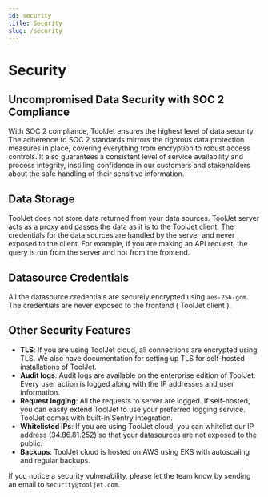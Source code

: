 ```yaml
---
id: security
title: Security
slug: /security
---
```


# Security

<div >

## Uncompromised Data Security with SOC 2 Compliance

With SOC 2 compliance, ToolJet ensures the highest level of data security. The adherence to SOC 2 standards mirrors the rigorous data protection measures in place, covering everything from encryption to robust access controls. It also guarantees a consistent level of service availability and process integrity, instilling confidence in our customers and stakeholders about the safe handling of their sensitive information.

</div>

<div >

## Data Storage

ToolJet does not store data returned from your data sources. ToolJet server acts as a proxy and passes the data as it is to the ToolJet client. The credentials for the data sources are handled by the server and never exposed to the client. For example, if you are making an API request, the query is run from the server and not from the frontend.

</div>

<div >

## Datasource Credentials
All the datasource credentials are securely encrypted using `aes-256-gcm`. The credentials are never exposed to the frontend ( ToolJet client ).

</div>

<div >

## Other Security Features
- **TLS**: If you are using ToolJet cloud, all connections are encrypted using TLS. We also have documentation for setting up TLS for self-hosted installations of ToolJet.
- **Audit logs**: Audit logs are available on the enterprise edition of ToolJet. Every user action is logged along with the IP addresses and user information.
- **Request logging**: All the requests to server are logged. If self-hosted, you can easily extend ToolJet to use your preferred logging service. ToolJet comes with built-in Sentry integration.
- **Whitelisted IPs**: If you are using ToolJet cloud, you can whitelist our IP address (34.86.81.252) so that your datasources are not exposed to the public.
- **Backups**: ToolJet cloud is hosted on AWS using EKS with autoscaling and regular backups.

If you notice a security vulnerability, please let the team know by sending an email to `security@tooljet.com`. 

</div>